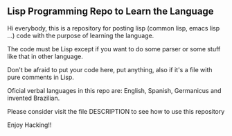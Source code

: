 ## Lisp Programming Repo to Learn the Language

Hi everybody, this is a repository for posting lisp (common lisp, emacs lisp ...)
code with the purpose of learning the language.

The code must be Lisp except if you want to do some parser or some stuff like that
in other language.

Don't be afraid to put your code here, put anything, also if it's a file with pure 
comments in Lisp.

Oficial verbal languages in this repo are: English, Spanish, Germanicus and invented
Brazilian.

Please consider visit the file DESCRIPTION to see how to use this repository

Enjoy Hacking!!
